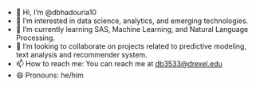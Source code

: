 - 👋 Hi, I’m @dbhadouria10
- 👀 I’m interested in data science, analytics, and emerging technologies.
- 🌱 I’m currently learning SAS, Machine Learning, and Natural Language Processing.
- 💞️ I’m looking to collaborate on projects related to predictive modeling, text analysis and  recommender system.
- 📫 How to reach me: You can reach me at db3533@drexel.edu
- 😄 Pronouns: he/him


<!---
dbhadouria10/dbhadouria10 is a ✨ special ✨ repository because its `README.md` (this file) appears on your GitHub profile.
You can click the Preview link to take a look at your changes.
--->
